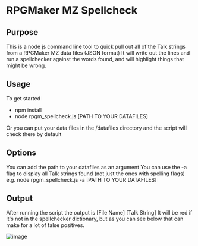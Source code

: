 # RPGMaker MZ Spellcheck

## Purpose
This is a node js command line tool to quick pull out all of the Talk strings from a RPGMaker MZ data files (JSON format)
It will write out the lines and run a spellchecker against the words found, and will highlight things that might be wrong.

## Usage
To get started
* npm install
* node rpgm_spellcheck.js [PATH TO YOUR DATAFILES]

Or you can put your data files in the /datafiles directory and the script will check there by default

## Options
You can add the path to your datafiles as an argument
You can use the -a flag to display all Talk strings found (not just the ones with spelling flags)
e.g.
node rpgm_spellcheck.js -a [PATH TO YOUR DATAFILES]

## Output
After running the script the output is [File Name] [Talk String]
It will be red if it's not in the spellchecker dictionary, but as you can see below that can make for a lot of false positives.

![image](https://user-images.githubusercontent.com/7127233/153902540-e894cb40-6b8d-48f5-95d5-2e30b0ce4190.png)
